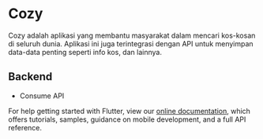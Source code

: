 # Cozy

Cozy adalah aplikasi yang membantu masyarakat dalam mencari kos-kosan di seluruh dunia. Aplikasi ini juga terintegrasi dengan API untuk menyimpan data-data penting seperti info kos, dan lainnya.

## Backend

- Consume API

For help getting started with Flutter, view our
[online documentation](https://flutter.dev/docs), which offers tutorials,
samples, guidance on mobile development, and a full API reference.
